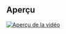 ## Aperçu  
[![Aperçu de la vidéo](https://img.youtube.com/vi/kzlcro_evKw/maxresdefault.jpg)](https://www.youtube.com/watch?v=kzlcro_evKw)
